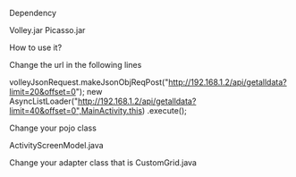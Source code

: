 Dependency

Volley.jar
Picasso.jar

How to use it?

Change the url in the following lines

 volleyJsonRequest.makeJsonObjReqPost("http://192.168.1.2/api/getalldata?limit=20&offset=0");
 new AsyncListLoader("http://192.168.1.2/api/getalldata?limit=40&offset=0",MainActivity.this)
                                    .execute();

Change your pojo class

ActivityScreenModel.java 

Change your adapter class that is CustomGrid.java


